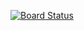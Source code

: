 [![Board Status](https://dev.azure.com/anaarias/f61eccde-bd56-4d60-9e64-a2976f149bc6/3e1c28c4-4d76-4113-8653-16a19ae8a8d1/_apis/work/boardbadge/5ba3d4ab-6f9e-4a9c-a631-231d923858ea)](https://dev.azure.com/anaarias/f61eccde-bd56-4d60-9e64-a2976f149bc6/_boards/board/t/3e1c28c4-4d76-4113-8653-16a19ae8a8d1/Microsoft.RequirementCategory)
